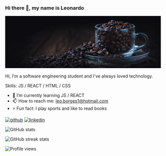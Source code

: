 ### Hi there 👋, my name is Leonardo

<p align="center">
  <img src="https://github.com/wolkenxp/wolkenxp/blob/main/assets/Leonardo.gif" alt="Oi, eu sou Leonardo">
</p>

Hi, I'm a software engineering student and I've always loved technology.

Skills: JS / REACT / HTML / CSS

- 🌱 I’m currently learning JS / REACT 
- 📫 How to reach me: leo.borges1@hotmail.com 
- ⚡ Fun fact: I play sports and like to read books 


[<img src='https://cdn.jsdelivr.net/npm/simple-icons@3.0.1/icons/github.svg' alt='github' height='40'>](https://github.com/wolkenxp)  [<img src='https://cdn.jsdelivr.net/npm/simple-icons@3.0.1/icons/linkedin.svg' alt='linkedin' height='40'>](https://www.linkedin.com/in/https://www.linkedin.com/in/leonardo-lopes-18b3bb176//)  

![GitHub stats](https://github-readme-stats.vercel.app/api?username=wolkenxp&show_icons=true)  

![GitHub streak stats](https://github-readme-streak-stats.herokuapp.com/?user=wolkenxp)  

![Profile views](https://gpvc.arturio.dev/wolkenxp)
